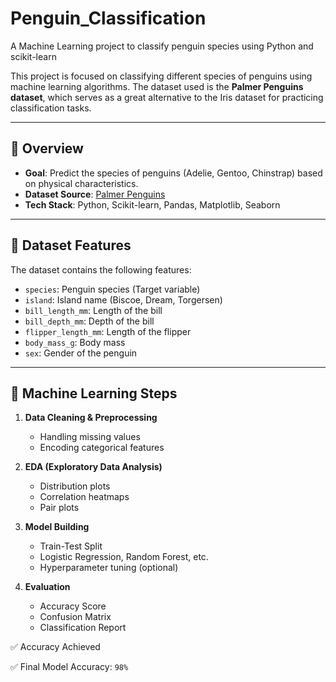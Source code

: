 # Penguin_Classification
A Machine Learning project to classify penguin species using Python and scikit-learn

This project is focused on classifying different species of penguins using machine learning algorithms. The dataset used is the **Palmer Penguins dataset**, which serves as a great alternative to the Iris dataset for practicing classification tasks.

---

## 📌 Overview

- **Goal**: Predict the species of penguins (Adelie, Gentoo, Chinstrap) based on physical characteristics.
- **Dataset Source**: [Palmer Penguins](https://github.com/allisonhorst/palmerpenguins)
- **Tech Stack**: Python, Scikit-learn, Pandas, Matplotlib, Seaborn

---

## 📁 Dataset Features

The dataset contains the following features:

- `species`: Penguin species (Target variable)
- `island`: Island name (Biscoe, Dream, Torgersen)
- `bill_length_mm`: Length of the bill
- `bill_depth_mm`: Depth of the bill
- `flipper_length_mm`: Length of the flipper
- `body_mass_g`: Body mass
- `sex`: Gender of the penguin

---

## 🧠 Machine Learning Steps

1. **Data Cleaning & Preprocessing**
   - Handling missing values
   - Encoding categorical features

2. **EDA (Exploratory Data Analysis)**
   - Distribution plots
   - Correlation heatmaps
   - Pair plots

3. **Model Building**
   - Train-Test Split
   - Logistic Regression, Random Forest, etc.
   - Hyperparameter tuning (optional)

4. **Evaluation**
   - Accuracy Score
   - Confusion Matrix
   - Classification Report



✅ Accuracy Achieved

✅ Final Model Accuracy: `98%`
